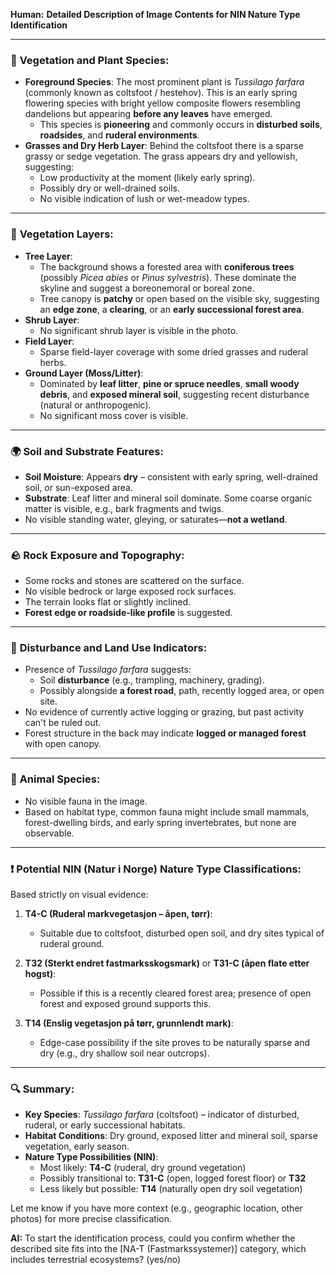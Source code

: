 **Human:** **Detailed Description of Image Contents for NIN Nature Type Identification**

---

### 🌿 **Vegetation and Plant Species:**
- **Foreground Species**: The most prominent plant is *Tussilago farfara* (commonly known as coltsfoot / hestehov). This is an early spring flowering species with bright yellow composite flowers resembling dandelions but appearing **before any leaves** have emerged.
  - This species is **pioneering** and commonly occurs in **disturbed soils**, **roadsides**, and **ruderal environments**.
- **Grasses and Dry Herb Layer**: Behind the coltsfoot there is a sparse grassy or sedge vegetation. The grass appears dry and yellowish, suggesting:
  - Low productivity at the moment (likely early spring).
  - Possibly dry or well-drained soils.
  - No visible indication of lush or wet-meadow types.

---

### 🌲 **Vegetation Layers:**
- **Tree Layer**:
  - The background shows a forested area with **coniferous trees** (possibly *Picea abies* or *Pinus sylvestris*). These dominate the skyline and suggest a boreonemoral or boreal zone.
  - Tree canopy is **patchy** or open based on the visible sky, suggesting an **edge zone**, a **clearing**, or an **early successional forest area**.
- **Shrub Layer**:
  - No significant shrub layer is visible in the photo.
- **Field Layer**:
  - Sparse field-layer coverage with some dried grasses and ruderal herbs.
- **Ground Layer (Moss/Litter)**:
  - Dominated by **leaf litter**, **pine or spruce needles**, **small woody debris**, and **exposed mineral soil**, suggesting recent disturbance (natural or anthropogenic).
  - No significant moss cover is visible.

---

### 🌍 **Soil and Substrate Features:**
- **Soil Moisture**: Appears **dry** – consistent with early spring, well-drained soil, or sun-exposed area.
- **Substrate**: Leaf litter and mineral soil dominate. Some coarse organic matter is visible, e.g., bark fragments and twigs.
- No visible standing water, gleying, or saturates—**not a wetland**.

---

### 🪨 **Rock Exposure and Topography:**
- Some rocks and stones are scattered on the surface.
- No visible bedrock or large exposed rock surfaces.
- The terrain looks flat or slightly inclined.
- **Forest edge or roadside-like profile** is suggested.

---

### 🚶 **Disturbance and Land Use Indicators:**
- Presence of *Tussilago farfara* suggests:
  - Soil **disturbance** (e.g., trampling, machinery, grading).
  - Possibly alongside **a forest road**, path, recently logged area, or open site.
- No evidence of currently active logging or grazing, but past activity can't be ruled out.
- Forest structure in the back may indicate **logged or managed forest** with open canopy.

---

### 🐾 **Animal Species:**
- No visible fauna in the image.
- Based on habitat type, common fauna might include small mammals, forest-dwelling birds, and early spring invertebrates, but none are observable.

---

### ❗ Potential NIN (Natur i Norge) Nature Type Classifications:
Based strictly on visual evidence:

1. **T4-C (Ruderal markvegetasjon – åpen, tørr)**:
   - Suitable due to coltsfoot, disturbed open soil, and dry sites typical of ruderal ground.

2. **T32 (Sterkt endret fastmarksskogsmark)** or **T31-C (åpen flate etter hogst)**:
   - Possible if this is a recently cleared forest area; presence of open forest and exposed ground supports this.

3. **T14 (Enslig vegetasjon på tørr, grunnlendt mark)**:
   - Edge-case possibility if the site proves to be naturally sparse and dry (e.g., dry shallow soil near outcrops).

---

### 🔍 Summary:
- **Key Species**: *Tussilago farfara* (coltsfoot) – indicator of disturbed, ruderal, or early successional habitats.
- **Habitat Conditions**: Dry ground, exposed litter and mineral soil, sparse vegetation, early season.
- **Nature Type Possibilities (NIN)**:
   - Most likely: **T4-C** (ruderal, dry ground vegetation)
   - Possibly transitional to: **T31-C** (open, logged forest floor) or **T32**
   - Less likely but possible: **T14** (naturally open dry soil vegetation)

Let me know if you have more context (e.g., geographic location, other photos) for more precise classification.

**AI:** To start the identification process, could you confirm whether the described site fits into the [NA-T (Fastmarkssystemer)] category, which includes terrestrial ecosystems? (yes/no)